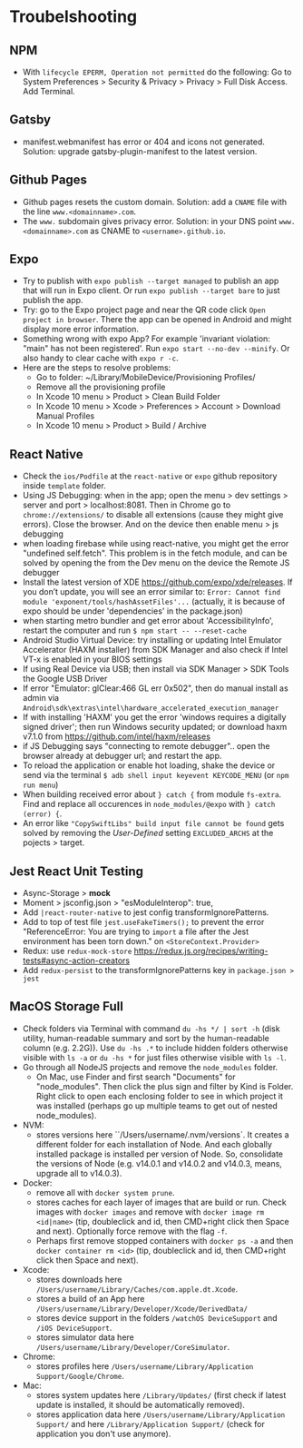 # Troubelshooting

## NPM
- With `lifecycle EPERM, Operation not permitted` do the following: Go to System Preferences > Security & Privacy > Privacy > Full Disk Access. Add Terminal.

## Gatsby

- manifest.webmanifest has error or 404 and icons not generated. Solution: upgrade gatsby-plugin-manifest to the latest version.

## Github Pages

- Github pages resets the custom domain. Solution: add a `CNAME` file with the line `www.<domainname>.com`.
- The `www.` subdomain gives privacy error. Solution: in your DNS point `www.<domainname>.com` as CNAME to `<username>.github.io`.

## Expo

- Try to publish with `expo publish --target managed` to publish an app that will run in Expo client. Or run `expo publish --target bare` to just publish the app.
- Try: go to the Expo project page and near the QR code click `Open project in browser`. There the app can be opened in Android and might display more error information.
- Something wrong with expo App? For example 'invariant violation: "main" has not been registered'. Run `expo start --no-dev --minify`. Or also handy to clear cache with `expo r -c`.
- Here are the steps to resolve problems:
    - Go to folder: ~/Library/MobileDevice/Provisioning Profiles/
    - Remove all the provisioning profile
    - In Xcode 10 menu > Product > Clean Build Folder
    - In Xcode 10 menu > Xcode > Preferences > Account > Download Manual Profiles
    - In Xcode 10 menu > Product > Build / Archive

## React Native

- Check the `ios/Podfile` at the `react-native` or `expo` github repository inside `template` folder.
- Using JS Debugging: when in the app; open the menu > dev settings > server and port > localhost:8081. Then in Chrome go to `chrome://extensions/` to disable all extensions (cause they might give errors). Close the browser. And on the device then enable menu > js debugging
- when loading firebase while using react-native, you might get the error "undefined self.fetch". This problem is in the fetch module, and can be solved by opening the from the Dev menu on the device the Remote JS debugger
- Install the latest version of XDE https://github.com/expo/xde/releases. If you don’t update, you will see an error similar to: `Error: Cannot find module 'exponent/tools/hashAssetFiles'...` (actually, it is because of expo should be under 'dependencies' in the package.json)
- when starting metro bundler and get error about 'AccessibilityInfo', restart the computer and run `$ npm start -- --reset-cache`
- Android Studio Virtual Device: try installing or updating Intel Emulator Accelerator (HAXM installer) from SDK Manager and also check if Intel VT-x is enabled in your BIOS settings
- If using Real Device via USB; then install via SDK Manager > SDK Tools the Google USB Driver
- If error "Emulator: glClear:466 GL err 0x502", then do manual install as admin via `Android\sdk\extras\intel\hardware_accelerated_execution_manager`
- If with installing 'HAXM' you get the error 'windows requires a digitally signed driver'; then run Windows security updated; or download haxm v7.1.0 from https://github.com/intel/haxm/releases
- if JS Debugging says "connecting to remote debugger".. open the browser already at debugger url; and restart the app.
- To reload the application or enable hot loading, shake the device or send via the terminal `$ adb shell input keyevent KEYCODE_MENU` (or `npm run menu`)
- When building received error about `} catch {` from module `fs-extra`. Find and replace all occurences in `node_modules/@expo` with `} catch (error) {`.
- An error like `"CopySwiftLibs" build input file cannot be found` gets solved by removing the *User-Defined* setting `EXCLUDED_ARCHS` at the pojects > target.

## Jest React Unit Testing

- Async-Storage > __mock__
- Moment > jsconfig.json > "esModuleInterop": true,
- Add `|react-router-native` to jest config transformIgnorePatterns.
- Add to top of test file `jest.useFakeTimers();` to prevent the error "ReferenceError: You are trying to `import` a file after the Jest environment has been torn down." on `<StoreContext.Provider>`
- Redux: use `redux-mock-store` https://redux.js.org/recipes/writing-tests#async-action-creators
- Add `redux-persist` to the transformIgnorePatterns key in `package.json > jest`

## MacOS Storage Full

- Check folders via Terminal with command `du -hs */ | sort -h` (disk utility, human-readable summary and sort by the human-readable column (e.g. 2.2G)). Use `du -hs .*` to include hidden folders otherwise visible with `ls -a` or `du -hs *` for just files otherwise visible with `ls -l`.
- Go through all NodeJS projects and remove the `node_modules` folder.
    - On Mac, use Finder and first search "Documents" for "node_modules". Then click the plus sign and filter by Kind is Folder. Right click to open each enclosing folder to see in which project it was installed (perhaps go up multiple teams to get out of nested node_modules).
- NVM:
    - stores versions here ``/Users/username/.nvm/versions`. It creates a different folder for each installation of Node. And each globally installed package is installed per version of Node. So, consolidate the versions of Node (e.g. v14.0.1 and v14.0.2 and v14.0.3, means, upgrade all to v14.0.3).
- Docker:
    - remove all with `docker system prune`.
    - stores caches for each layer of images that are build or run. Check images with `docker images` and remove with `docker image rm <id|name>`  (tip, doubleclick and id, then CMD+right click then Space and next). Optionally force remove with the flag `-f`.
    - Perhaps first remove stopped containers with `docker ps -a` and then `docker container rm <id>` (tip, doubleclick and id, then CMD+right click then Space and next).
- Xcode:
    - stores downloads here `/Users/username/Library/Caches/com.apple.dt.Xcode`.
    - stores a build of an App here `/Users/username/Library/Developer/Xcode/DerivedData/`
    - stores device support in the folders `/watchOS DeviceSupport` and `/iOS DeviceSupport`.
    - stores simulator data here `/Users/username/Library/Developer/CoreSimulator`.
- Chrome:
    - stores profiles here `/Users/username/Library/Application Support/Google/Chrome`.
- Mac:
    - stores system updates here `/Library/Updates/` (first check if latest update is installed, it should be automatically removed).
    - stores application data here `/Users/username/Library/Application Support/` and here `/Library/Application Support/` (check for application you don't use anymore).
